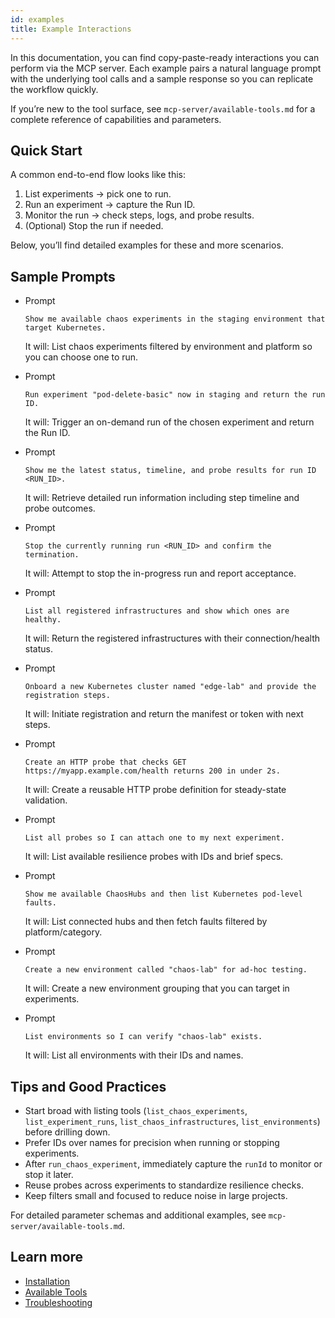 ```yaml
---
id: examples
title: Example Interactions
---
```


In this documentation, you can find copy-paste-ready interactions you can perform via the MCP server. Each example pairs a natural language prompt with the underlying tool calls and a sample response so you can replicate the workflow quickly.

If you’re new to the tool surface, see `mcp-server/available-tools.md` for a complete reference of capabilities and parameters.

## Quick Start

A common end-to-end flow looks like this:

1. List experiments → pick one to run.
2. Run an experiment → capture the Run ID.
3. Monitor the run → check steps, logs, and probe results.
4. (Optional) Stop the run if needed.

Below, you’ll find detailed examples for these and more scenarios.

## Sample Prompts

- Prompt
  ```text
  Show me available chaos experiments in the staging environment that target Kubernetes.
  ```
  It will: List chaos experiments filtered by environment and platform so you can choose one to run.

- Prompt
  ```text
  Run experiment "pod-delete-basic" now in staging and return the run ID.
  ```
  It will: Trigger an on-demand run of the chosen experiment and return the Run ID.

- Prompt
  ```text
  Show me the latest status, timeline, and probe results for run ID <RUN_ID>.
  ```
  It will: Retrieve detailed run information including step timeline and probe outcomes.

- Prompt
  ```text
  Stop the currently running run <RUN_ID> and confirm the termination.
  ```
  It will: Attempt to stop the in-progress run and report acceptance.

- Prompt
  ```text
  List all registered infrastructures and show which ones are healthy.
  ```
  It will: Return the registered infrastructures with their connection/health status.

- Prompt
  ```text
  Onboard a new Kubernetes cluster named "edge-lab" and provide the registration steps.
  ```
  It will: Initiate registration and return the manifest or token with next steps.

- Prompt
  ```text
  Create an HTTP probe that checks GET https://myapp.example.com/health returns 200 in under 2s.
  ```
  It will: Create a reusable HTTP probe definition for steady-state validation.

- Prompt
  ```text
  List all probes so I can attach one to my next experiment.
  ```
  It will: List available resilience probes with IDs and brief specs.

- Prompt
  ```text
  Show me available ChaosHubs and then list Kubernetes pod-level faults.
  ```
  It will: List connected hubs and then fetch faults filtered by platform/category.

- Prompt
  ```text
  Create a new environment called "chaos-lab" for ad-hoc testing.
  ```
  It will: Create a new environment grouping that you can target in experiments.

- Prompt
  ```text
  List environments so I can verify "chaos-lab" exists.
  ```
  It will: List all environments with their IDs and names.

## Tips and Good Practices

- Start broad with listing tools (`list_chaos_experiments`, `list_experiment_runs`, `list_chaos_infrastructures`, `list_environments`) before drilling down.
- Prefer IDs over names for precision when running or stopping experiments.
- After `run_chaos_experiment`, immediately capture the `runId` to monitor or stop it later.
- Reuse probes across experiments to standardize resilience checks.
- Keep filters small and focused to reduce noise in large projects.

For detailed parameter schemas and additional examples, see `mcp-server/available-tools.md`.

## Learn more

- [Installation](./installation)
- [Available Tools](./available-tools)
- [Troubleshooting](./troubleshooting)
